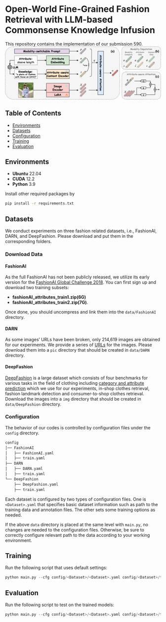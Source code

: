 # Open-World Fine-Grained Fashion Retrieval with LLM-based Commonsense Knowledge Infusion
This repository contains the implementation of our submission 590.
![network structure](figure/pipeline.png)

## Table of Contents

* [Environments](#environments)
* [Datasets](#datasets)
* [Configuration](#configuration)
* [Training](#training)
* [Evaluation](#evaluation)

## Environments
- **Ubuntu** 22.04
- **CUDA** 12.2
- **Python** 3.9

Install other required packages by
```sh
pip install -r requirements.txt
```

## Datasets
We conduct experiments on three fashion related datasets, i.e., FashionAI, DARN, and DeepFashion. Please download and put them in the corresponding folders.

### Download Data

#### FashionAI

As the full FashionAI has not been publicly released, we utilize its early version for the [FashionAI Global Challenge 2018](https://tianchi.aliyun.com/competition/entrance/231671/introduction?spm=5176.12281949.1003.9.493e3eafCXLQGm). You can first sign up and download two training subsets:

- **fashionAI_attributes_train1.zip(6G)**
- **fashionAI_attributes_train2.zip(7G)**. 

Once done, you should uncompress and link them into the `data/FashionAI` directory.

#### DARN

As some images’ URLs have been broken, only 214,619 images are obtained for our experiments. We provide a series of [URLs](https://drive.google.com/file/d/10jpHsFI2njzEGl7kdACXbvstz6tXyE0R/view?usp=sharing) for the images. Please download them into a `pic` directory that should be created in `data/DARN` directory.

#### DeepFashion

[DeepFashion](https://www.cv-foundation.org/openaccess/content_cvpr_2016/papers/Liu_DeepFashion_Powering_Robust_CVPR_2016_paper.pdf) is a large dataset which consists of four benchmarks for various tasks in the field of clothing including [category and attribute prediction](http://mmlab.ie.cuhk.edu.hk/projects/DeepFashion.html) which we use for our experiments, in-shop clothes retrieval, fashion landmark  detection and consumer-to-shop clothes retrieval. Download the images into a `img` directory that should be created in `data/DeepFashion` directory.

### Configuration

The behavior of our codes is controlled by configuration files under the `config` directory. 

```sh
config
│── FashionAI
│   ├── FashionAI.yaml
│   ├── train.yaml
├── DARN
│   ├── DARN.yaml
│   ├── train.yaml
└── DeepFashion
    ├── DeepFashion.yaml
    ├── train.yaml
```

Each dataset is configured by two types of configuration files. One is `<Dataset>.yaml` that specifies basic dataset information such as path to the training data and annotation files. The other sets some training options as needed.

If the above `data` directory is placed at the same level with `main.py`, no changes are needed to the configuration files. Otherwise, be sure to correctly configure relevant path to the data according to your working environment.

## Training

Run the following script that uses default settings:

```python
python main.py --cfg config/<Dataset>/<Dataset>.yaml config/<Dataset>/train.yaml
```

## Evaluation

Run the following script to test on the trained models:

```python
python main.py --cfg config/<Dataset>/<Dataset>.yaml config/<Dataset>/train.yaml --resume runs/<Dataset>_s2/model_best.pth.tar --test TEST
```
